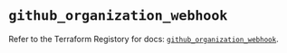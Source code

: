 # `github_organization_webhook`

Refer to the Terraform Registory for docs: [`github_organization_webhook`](https://registry.terraform.io/providers/integrations/github/5.35.0/docs/resources/organization_webhook).
